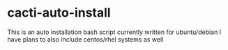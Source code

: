 # cacti-auto-install
This is an auto installation bash script currently written for ubuntu/debian
I have plans to also include centos/rhel systems as well
